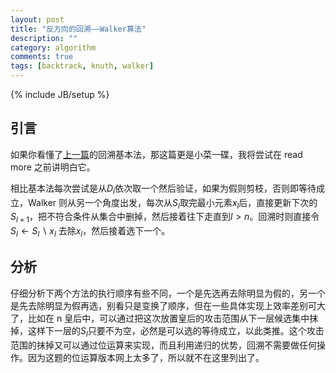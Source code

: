 ```yaml
---
layout: post
title: "反方向的回溯——Walker算法"
description: ""
category: algorithm
comments: true
tags: [backtrack, knuth, walker]
---
```


{% include JB/setup %}

## 引言

如果你看懂了[上一篇][last]的回溯基本法，那这篇更是小菜一碟，我将尝试在 read more 之前讲明白它。

相比基本法每次尝试是从$D_l$依次取一个然后验证，如果为假则剪枝，否则即等待成立，Walker 则从另一个角度出发，每次从$S_l$取完最小元素$x_l$后，直接更新下次的 $S_{l+1}$，把不符合条件从集合中删掉，然后接着往下走直到$l>n$。回溯时则直接令$S_l\leftarrow S_l \backslash x_l$ 去除$x_l$，然后接着选下一个。

<!--more-->

## 分析

仔细分析下两个方法的执行顺序有些不同，一个是先选再去除明显为假的，另一个是先去除明显为假再选，别看只是变换了顺序，但在一些具体实现上效率差别可大了，比如在 n 皇后中，可以通过把这次放置皇后的攻击范围从下一层候选集中抹掉，这样下一层的$S_l$只要不为空，必然是可以选的等待成立，以此类推。这个攻击范围的抹掉又可以通过位运算来实现，而且利用递归的优势，回溯不需要做任何操作。因为这题的位运算版本网上太多了，所以就不在这里列出了。

[last]: /2024/07/exact-cover.html
